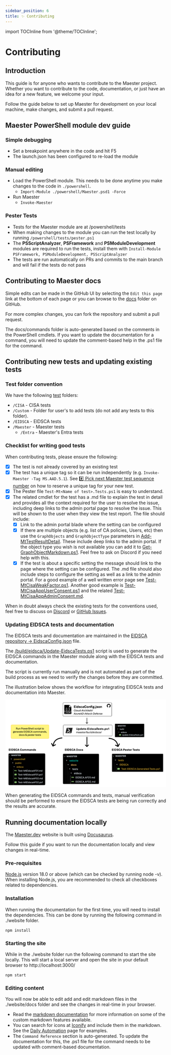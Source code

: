 ```yaml
---
sidebar_position: 6
title: ✨ Contributing
---
```


import TOCInline from '@theme/TOCInline';

# Contributing

<TOCInline toc={toc} />

## Introduction

This guide is for anyone who wants to contribute to the Maester project. Whether you want to contribute to the code, documentation, or just have an idea for a new feature, we welcome your input.

Follow the guide below to set up Maester for development on your local machine, make changes, and submit a pull request.

## Maester PowerShell module dev guide

### Simple debugging

- Set a breakpoint anywhere in the code and hit F5
- The launch.json has been configured to re-load the module

### Manual editing

- Load the PowerShell module. This needs to be done anytime you make changes to the code in `./powershell`.
  - `Import-Module ./powershell/Maester.psd1 -Force`
- Run Maester
  - `Invoke-Maester`

### Pester Tests

- Tests for the Maester module are at /powershell/tests
- When making changes to the module you can run the test locally by running `/powershell/tests/pester.ps1`
- The **PSScriptAnalyzer**, **PSFramework** and **PSModuleDevelopment** modules are required to run the tests, install them with `Install-Module PSFramework, PSModuleDevelopment, PSScriptAnalyzer`
- The tests are run automatically on PRs and commits to the main branch and will fail if the tests do not pass


## Contributing to Maester docs

Simple edits can be made in the GitHub UI by selecting the `Edit this page` link at the bottom of each page or you can browse to the [docs](https://github.com/maester365/maester/tree/main/website/docs) folder on GitHub.

For more complex changes, you can fork the repository and submit a pull request.

The docs/commands folder is auto-generated based on the comments in the PowerShell cmdlets. If you want to update the documentation for a command, you will need to update the comment-based help in the .ps1 file for the command.

## Contributing new tests and updating existing tests

### Test folder convention

We have the following [test](https://github.com/maester365/maester/tree/main/tests) folders:

- `/CISA` - CISA tests
- `/Custom` - Folder for user's to add tests (do not add any tests to this folder).
- `/EIDSCA` - EIDSCA tests
- `/Maester` - Maester tests
  - `/Entra` - Maester's Entra tests

### Checklist for writing good tests

When contributing tests, please ensure the following:

- [x] The test is not already covered by an existing test
- [x] The test has a unique tag so it can be run independently (e.g. `Invoke-Maester -Tag MS.AAD.5.1`). See [#️⃣ Pick next Maester test sequence number](https://github.com/maester365/maester/issues/697) on how to reserve a unique tag for your new test.
- [x] The Pester file `Test-Mt<Name of test>.Tests.ps1` is easy to understand.
- [x] The related cmdlet for the test has a .md file to explain the test in detail and provides all the context required for the user to resolve the issue, including deep links to the admin portal page to resolve the issue. This will be shown to the user when they view the test report. The file should include:
  - [x] Link to the admin portal blade where the setting can be configured
  - [x] If there are multiple objects (e.g. list of CA policies, Users, etc) then use the `GraphObjects` and `GraphObjectType` parameters in [Add-MtTestResultDetail](https://github.com/maester365/maester/blob/main/powershell/public/Add-MtTestResultDetail.ps1). These include deep links to the admin portal. If the object type you wish is not available you can add it to [Get-GraphObjectMarkdown.ps1](https://github.com/maester365/maester/blob/main/powershell/internal/Get-GraphObjectMarkdown.ps1). Feel free to ask on Discord if you need help with this.
  - [x] If the test is about a specific setting the message should link to the page where the setting can be configured. The .md file should also include steps to configure the setting as well as a link to the admin portal. For a good example of a well written error page see [Test-MtCisaWeakFactor.ps1](https://github.com/maester365/maester/blob/main/powershell/public/cisa/entra/Test-MtCisaWeakFactor.ps1). Another good example is [Test-MtCisaAppUserConsent.ps1](https://github.com/maester365/maester/blob/main/powershell/public/cisa/entra/Test-MtCisaAppUserConsent.ps1) and the related [Test-MtCisaAppAdminConsent.md](https://github.com/maester365/maester/blob/main/powershell/public/cisa/entra/Test-MtCisaAppAdminConsent.md).

When in doubt always check the existing tests for the conventions used, feel free to discuss on [Discord](https://discord.entra.news) or [GitHub Issues](https://github.com/maester365/maester/issues).

### Updating EIDSCA tests and documentation

The EIDSCA tests and documentation are maintained in the [EIDSCA repository → EidscaConfig.json](https://github.com/Cloud-Architekt/AzureAD-Attack-Defense/blob/AADSCAv4/config/EidscaConfig.json) file.

The [/build/eidsca/Update-EidscaTests.ps1](https://github.com/maester365/maester/blob/main/build/eidsca/Update-EidscaTests.ps1) script is used to generate the EIDSCA commands in the Maester module along with the EIDSCA tests and documentation.

The script is currently run manually and is not automated as part of the build process as we need to verify the changes before they are committed.

The illustration below shows the workflow for integrating EIDSCA tests and documentation into Maester.

![EIDSCA and Maester integration workflow](assets/eidcsa-maester-workflow.png)

When generating the EIDSCA commands and tests, manual verification should be performed to ensure the EIDSCA tests are being run correctly and the results are accurate.

## Running documentation locally

The [Maester.dev](https://maester.dev) website is built using [Docusaurus](https://docusaurus.io/).

Follow this guide if you want to run the documentation locally and view changes in real-time.

### Pre-requisites

[Node.js](https://nodejs.org/en/download/) version 18.0 or above (which can be checked by running node -v). When installing Node.js, you are recommended to check all checkboxes related to dependencies.

### Installation

When running the documentation for the first time, you will need to install the dependencies. This can be done by running the following command in ./website folder.

```
npm install
```

### Starting the site

While in the ./website folder run the following command to start the site locally. This will start a local server and open the site in your default browser to http://localhost:3000/

```
npm start
```

### Editing content

You will now be able to edit add and edit markdown files in the ./website/docs folder and see the changes in real-time in your browser.

- Read the [markdown documentation](https://docusaurus.io/docs/markdown-features) for more information on some of the custom markdown features available.
- You can search for icons at [Iconify](https://icon-sets.iconify.design/) and include them in the markdown. See the [Daily Automation](https://maester.dev/docs/automation/) page for examples.
- The `Command Reference` section is auto-generated. To update the documentation for this, the .ps1 file for the command needs to be updated with comment-based documentation.

